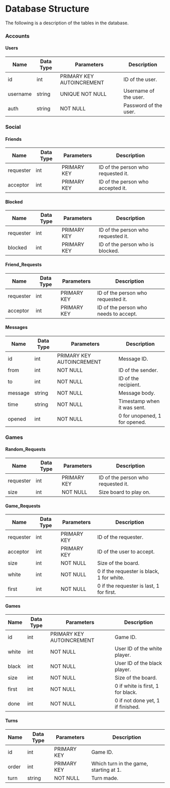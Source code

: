 Database Structure
==================

The following is a description of the tables in the database.

### Accounts

#### Users

| Name      | Data Type | Parameters                | Description                               |
|-----------|-----------|---------------------------|-------------------------------------------|
| id        | int       | PRIMARY KEY AUTOINCREMENT | ID of the user.                           |
| username  | string    | UNIQUE NOT NULL           | Username of the user.                     |
| auth      | string    | NOT NULL                  | Password of the user.                     |

### Social

#### Friends

| Name      | Data Type | Parameters                | Description                               |
|-----------|-----------|---------------------------|-------------------------------------------|
| requester | int       | PRIMARY KEY               | ID of the person who requested it.        |
| acceptor  | int       | PRIMARY KEY               | ID of the person who accepted it.         |

#### Blocked

| Name      | Data Type | Parameters                | Description                               |
|-----------|-----------|---------------------------|-------------------------------------------|
| requester | int       | PRIMARY KEY               | ID of the person who requested it.        |
| blocked   | int       | PRIMARY KEY               | ID of the person who is blocked.          |

#### Friend\_Requests

| Name      | Data Type | Parameters                | Description                               |
|-----------|-----------|---------------------------|-------------------------------------------|
| requester | int       | PRIMARY KEY               | ID of the person who requested it.        |
| acceptor  | int       | PRIMARY KEY               | ID of the person who needs to accept.     |

#### Messages

| Name      | Data Type | Parameters                | Description                               |
|-----------|-----------|---------------------------|-------------------------------------------|
| id        | int       | PRIMARY KEY AUTOINCREMENT | Message ID.                               |
| from      | int       | NOT NULL                  | ID of the sender.                         |
| to        | int       | NOT NULL                  | ID of the recipient.                      |
| message   | string    | NOT NULL                  | Message body.                             |
| time      | string    | NOT NULL                  | Timestamp when it was sent.               |
| opened    | int       | NOT NULL                  | 0 for unopened, 1 for opened.             |

### Games

#### Random\_Requests

| Name      | Data Type | Parameters                | Description                               |
|-----------|-----------|---------------------------|-------------------------------------------|
| requester | int       | PRIMARY KEY               | ID of the person who requested it.        |
| size      | int       | NOT NULL                  | Size board to play on.                    |

#### Game\_Requests

| Name      | Data Type | Parameters                | Description                               |
|-----------|-----------|---------------------------|-------------------------------------------|
| requester | int       | PRIMARY KEY               | ID of the requester.                      |
| acceptor  | int       | PRIMARY KEY               | ID of the user to accept.                 |
| size      | int       | NOT NULL                  | Size of the board.                        |
| white     | int       | NOT NULL                  | 0 if the requester is black, 1 for white. |
| first     | int       | NOT NULL                  | 0 if the requester is last, 1 for first.  |

#### Games

| Name      | Data Type | Parameters                | Description                               |
|-----------|-----------|---------------------------|-------------------------------------------|
| id        | int       | PRIMARY KEY AUTOINCREMENT | Game ID.                                  |
| white     | int       | NOT NULL                  | User ID of the white player.              |
| black     | int       | NOT NULL                  | User ID of the black player.              |
| size      | int       | NOT NULL                  | Size of the board.                        |
| first     | int       | NOT NULL                  | 0 if white is first, 1 for black.         |
| done      | int       | NOT NULL                  | 0 if not done yet, 1 if finished.         |

#### Turns

| Name      | Data Type | Parameters                | Description                               |
|-----------|-----------|---------------------------|-------------------------------------------|
| id        | int       | PRIMARY KEY               | Game ID.                                  |
| order     | int       | PRIMARY KEY               | Which turn in the game, starting at 1.    |
| turn      | string    | NOT NULL                  | Turn made.                                |
